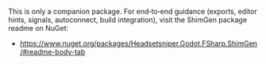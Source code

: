 This is only a companion package.
For end‑to‑end guidance (exports, editor hints, signals, autoconnect, build integration), visit the ShimGen package readme on NuGet:

- https://www.nuget.org/packages/Headsetsniper.Godot.FSharp.ShimGen/#readme-body-tab
